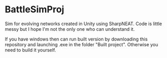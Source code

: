 # BattleSimProj
Sim for evolving networks created in Unity using SharpNEAT.
Code is little messy but I hope I'm not the only one who can understand it.

If you have windows then can run built version by downloading this repository and launching .exe in the folder "Built project". Otherwise you need to build it yourself.

